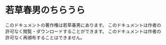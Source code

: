 # 若草春男のちらうら

このドキュメントの著作権は若草春男にあります。
このドキュメントは作者の許可なく閲覧・ダウンロードすることができます。
このドキュメントは作者の許可なく再頒布することはできません。



